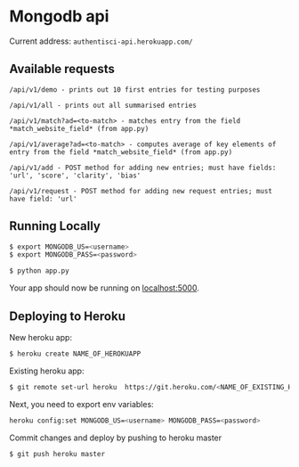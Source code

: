 # Mongodb api

Current address: `authentisci-api.herokuapp.com/`

## Available requests

```
/api/v1/demo - prints out 10 first entries for testing purposes

/api/v1/all - prints out all summarised entries

/api/v1/match?ad=<to-match> - matches entry from the field *match_website_field* (from app.py)

/api/v1/average?ad=<to-match> - computes average of key elements of entry from the field *match_website_field* (from app.py)

/api/v1/add - POST method for adding new entries; must have fields: 'url', 'score', 'clarity', 'bias'

/api/v1/request - POST method for adding new request entries; must have field: 'url'

```

## Running Locally

```sh
$ export MONGODB_US=<username>
$ export MONGODB_PASS=<password>

$ python app.py
```

Your app should now be running on [localhost:5000](http://localhost:5000/).

## Deploying to Heroku

New heroku app:

```sh
$ heroku create NAME_OF_HEROKUAPP
```

Existing heroku app:

```sh
$ git remote set-url heroku  https://git.heroku.com/<NAME_OF_EXISTING_HEROKUAPP>.git
```

Next, you need to export env variables:

```sh
heroku config:set MONGODB_US=<username> MONGODB_PASS=<password>
```

Commit changes and deploy by pushing to heroku master

```sh
$ git push heroku master
```

